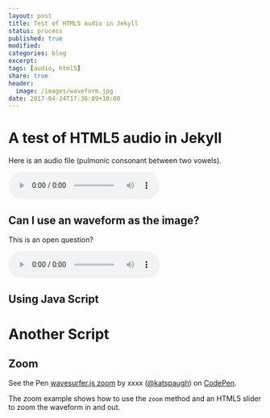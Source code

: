```yaml
---
layout: post
title: Test of HTML5 audio in Jekyll 
status: process
published: true
modified:
categories: blog
excerpt:
tags: [audio, html5]
share: true
header:
  image: /images/waveform.jpg
date: 2017-04-24T17:36:09+10:00
---
```


# A test of HTML5 audio in Jekyll

Here is an audio file (pulmonic consonant between two vowels).  

<audio controls="controls" tabindex="0">
    <source src="/audio/arda.mp3" type="audio/mpeg">
    <source src="/audio/arda.wav" type="audio/wav">
    Your browser does not support the HTML5 Audio element.
</audio>

## Can I use an waveform as the image?
This is an open question?

<audio controls="controls">
    <source src="/audio/aGa.mp3" type="audio/mpeg">
    <source src="/audio/aGa.ogg" type="audio/ogg">
    Your browser does not support the HTML5 Audio element.
</audio>

## Using Java Script


<!-- main wavesurfer.js lib -->
<script src="//cdnjs.cloudflare.com/ajax/libs/wavesurfer.js/1.4.0/wavesurfer.min.js"></script>


<script>
<div id="waveform"></div>

<div style="text-align: center">
  <button class="btn btn-primary" onclick="wavesurfer.playPause()">
    <i class="glyphicon glyphicon-play"></i>
    Play
  </button>

  <p class="row">
    <div class="col-xs-1">
      <i class="glyphicon glyphicon-zoom-in"></i>
    </div>

    <div class="col-xs-10">
      <input id="slider" type="range" min="1" max="200" value="1" style="width: 100%" />
    </div>

    <div class="col-xs-1">
      <i class="glyphicon glyphicon-zoom-out"></i>
    </div>
  </p>
</div>
</script>

<script src="script/wavesurfer_demo.js"></script>


# Another Script 

<script src="//cdnjs.cloudflare.com/ajax/libs/wavesurfer.js/1.4.0/wavesurfer.min.js"></script>


<h2 id="zoom">Zoom</h2>

<p data-height="243" data-theme-id="0" data-slug-hash="GozaaG" data-default-tab="result" data-user="katspaugh" class='codepen'>See the Pen <a href='https://codepen.io/anon/pen/ZXGBPa/'>wavesurfer.js zoom</a> by xxxx (<a href='http://codepen.io/katspaugh'>@katspaugh</a>) on <a href='http://codepen.io'>CodePen</a>.</p>
  <script async src="//assets.codepen.io/assets/embed/ei.js"></script>

  <p>
    The zoom example shows how to use the <code>zoom</code> method and an HTML5 slider to zoom the waveform in and out.
  </p>


